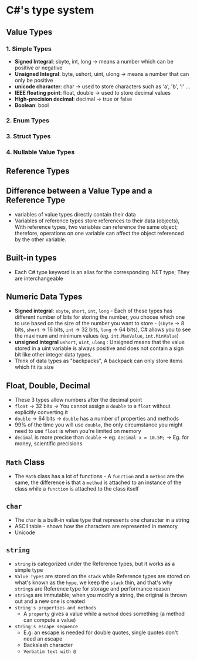 # C#'s type system

## Value Types
### 1. Simple Types
- **Signed Integral**: sbyte, int, long ->  means a number which can be positive or negative
- **Unsigned Integral**: byte, ushort, uint, ulong -> means a number that can only be positive
- **unicode character**: char -> used to store characters such as 'a', 'b', '!' ...
- **IEEE floating point**: float, double -> used to store decimal values
- **High-precision decimal**: decimal -> true or false
-  **Boolean**: bool
### 2. Enum Types
### 3. Struct Types
### 4. Nullable Value Types

## Reference Types

## Difference between a Value Type and a Reference Type
- variables of value types directly contain their data
- Variables of reference types store references to their data (objects), With reference types, two variables can reference the same object; therefore, operations on one variable can affect the object referenced by the other variable.

## Built-in types 
- Each C# type keyword is an alias for the corresponding .NET type; They are interchangeable

## Numeric Data Types
- **Signed integral**: `sbyte`, `short`, `int`, `long` - Each of these types has different number of bits for storing the number, you choose which one to use based on the size of the number you want to store - (`sbyte` -> 8 bits, `short` -> 16 bits, `int` -> 32 bits, `long` -> 64 bits), C# allows you to see the maximum and minimum values (eg. `int.MaxValue`, `int.MinValue`)
- **unsigned integral** `ushort`, `uint`, `ulong` : Unsigned means that the value stored in a uint variable is always positive and does not contain a sign bit like other integer data types.
- Think of data types as "backpacks", A backpack can only store items which fit its size

## Float, Double, Decimal
- These 3 types allow numbers after the decimal point
- `float` -> 32 bits -> You cannot assign a `double` to a `float` without explicitly converting it
- `double` -> 64 bits -> `double` has a number of properties and methods
- 99% of the time you will use `double`, the only circumstance you might need to use `float` is when you're limited on memory
- `decimal` is more precise than `double` -> eg. `decimal x = 10.5M;` -> Eg. for money, scientific precisions

## `Math` Class
- The `Math` class has a lot of functions - A `function` and a `method` are the same, the difference is that a `method` is attached to an instance of the class while a `function` is attached to the class itself


## `char`
- The `char` is a built-in value type that represents one character in a string
- ASCII table - shows how the characters are represented in memory
- Unicode

## `string` 
- `string` is categorized under the Reference types, but it works as a simple type
- `Value Types` are stored on the `stack` while Reference types are stored on what's known as the `hype`, we keep the `stack` thin, and that's why `string`s are Reference type for storage and performance reason
- `string`s are immutable; when you modify a string, the original is thrown out and a new one is created
- `string's properties and methods`
    -  A `property` gives a value while a `method` does something (a method can compute a value)
-  `string's escape sequence`
    - E.g: an escape is needed for double quotes, single quotes don't need an escape
    -  Backslash character
    - `Verbatim text with @`





